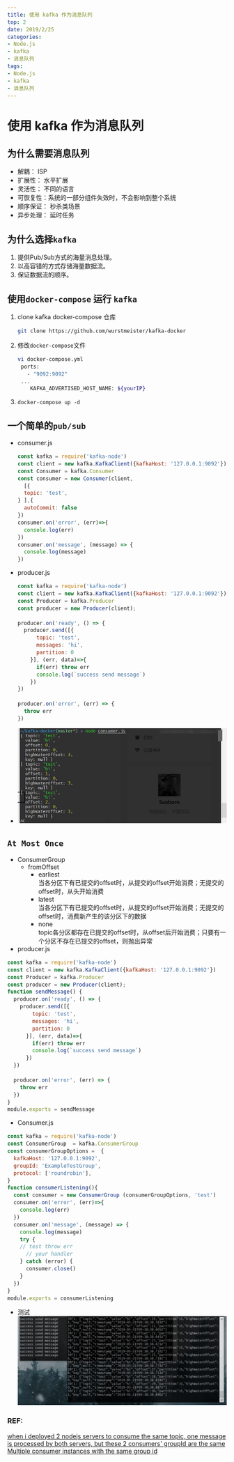 ```yaml
---
title: 使用 kafka 作为消息队列
top: 2
date: 2019/2/25
categories: 
- Node.js
- kafka
- 消息队列
tags: 
- Node.js
- kafka
- 消息队列
---
```

# 使用 kafka 作为消息队列
## 为什么需要消息队列
- 解耦： ISP
- 扩展性： 水平扩展
- 灵活性： 不同的语言
- 可恢复性：系统的一部分组件失效时，不会影响到整个系统
- 顺序保证： 秒杀类场景
- 异步处理： 延时任务
<!--more-->

## 为什么选择`kafka`
1. 提供Pub/Sub方式的海量消息处理。
2. 以高容错的方式存储海量数据流。
3. 保证数据流的顺序。
## 使用`docker-compose` 运行 `kafka`
1. clone kafka docker-compose 仓库
   ```bash
   git clone https://github.com/wurstmeister/kafka-docker

   ```
2. 修改`docker-compose`文件
   ```bash
   vi docker-compose.yml
    ports:
      - "9092:9092"
    ...
       KAFKA_ADVERTISED_HOST_NAME: ${yourIP}
   ```
3. `docker-compose up -d`

## 一个简单的`pub/sub`
- consumer.js
  ```js
  const kafka = require('kafka-node')
  const client = new kafka.KafkaClient({kafkaHost: '127.0.0.1:9092'})
  const Consumer = kafka.Consumer
  const consumer = new Consumer(client, 
    [{
    topic: 'test',
  } ],{
    autoCommit: false
  })
  consumer.on('error', (err)=>{
    console.log(err)
  })
  consumer.on('message', (message) => {
    console.log(message)
  })
  ```

- producer.js
  ``` js
  const kafka = require('kafka-node')
  const client = new kafka.KafkaClient({kafkaHost: '127.0.0.1:9092'})
  const Producer = kafka.Producer
  const producer = new Producer(client);

  producer.on('ready', () => {
    producer.send([{
        topic: 'test',
        messages: 'hi',
        partition: 0
      }], (err, data)=>{
        if(err) throw err
        console.log(`success send message`)
      })
  })

  producer.on('error', (err) => {
    throw err
  })
  ```

- ![consumer message](images/MQ-kafka-consumer.png)

## `At Most Once`
- ConsumerGroup
  + fromOffset 
    - earliest  
      当各分区下有已提交的offset时，从提交的offset开始消费；无提交的offset时，从头开始消费 
    - latest  
      当各分区下有已提交的offset时，从提交的offset开始消费；无提交的offset时，消费新产生的该分区下的数据 
    - none  
      topic各分区都存在已提交的offset时，从offset后开始消费；只要有一个分区不存在已提交的offset，则抛出异常
- producer.js
```js
const kafka = require('kafka-node')
const client = new kafka.KafkaClient({kafkaHost: '127.0.0.1:9092'})
const Producer = kafka.Producer
const producer = new Producer(client);
function sendMessage() {
  producer.on('ready', () => {
    producer.send([{
        topic: 'test',
        messages: 'hi',
        partition: 0
      }], (err, data)=>{
        if(err) throw err
        console.log(`success send message`)
      })
  })

  producer.on('error', (err) => {
    throw err
  })
}
module.exports = sendMessage
```

- Consumer.js
```js
const kafka = require('kafka-node')
const ConsumerGroup  = kafka.ConsumerGroup
const consumerGroupOptions =  {
  kafkaHost: '127.0.0.1:9092',
  groupId: 'ExampleTestGroup',
  protocol: ['roundrobin'],
}
function consumerListening(){
  const consumer = new ConsumerGroup (consumerGroupOptions, 'test')
  consumer.on('error', (err)=>{
    console.log(err)
  })
  consumer.on('message', (message) => {
    console.log(message)
    try {
    // test throw err
      // your handler
    } catch (error) {
      consumer.close()
    }
  })
}
module.exports = consumerListening

```

- 测试
  ![at most once](images/MQ-kafka-consumer-most-once.png)
### REF:
[when i deployed 2 nodejs servers to consume the same topic, one message is processed by both servers, but these 2 consumers' groupId are the same](https://github.com/SOHU-Co/kafka-node/issues/651)  
[Multiple consumer instances with the same group id](https://github.com/SOHU-Co/kafka-node/issues/368)